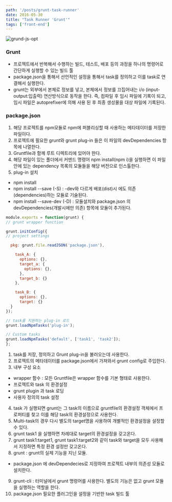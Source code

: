 ```yaml
---
path: '/posts/grunt-task-runner'
date: 2016-05-30
title: "Task Runner 'Grunt'"
tags: ['front-end']
---
```


![grund-js-opt](https://cloud.githubusercontent.com/assets/24470477/23152209/c6064286-f843-11e6-9d3b-877d28eb5bb6.png)


### Grunt
- 프로젝트에서 반복해서 수행하는 빌드, 테스트, 배포 등의 과정을 하나의 명령어로 간단하게 실행할 수 있는 빌드 툴
- package.json을 통해서 선언적인 설정을 통해서 task를 정의하고 이를 task로 연결해서 실행한다.
- grunt는 외부에서 본체로 정보를 넣고, 본체에서 정보를 끄집어내는 i/o (input-output:입출력) 연산방식으로 동작을 한다. 즉, 컴파일 후 임시 파일에 기록이 되고, 임시 파일은 autoprefixer에 의해 사용 된 후 최종 생성물을 대상 파일에 기록된다.

### package.json 
1. 해당 프로젝트를 npm모듈로 npm에 퍼블리싱할 때 사용하는 메타데이터를 저장한 파일이다.
2. 프로젝트에 필요한 grunt와 grunt plug-in 들은 이 파일의 devDependencies 항목에 나열한다.
3. Gruntfile과 함께 루트 디렉트리에 있어야 한다.
4. 해당 파일이 있는 폴더에서 커맨드 명령어 npm install(npm i)을 실행하면 이 파일 안에 있는 dependency 목록의 모듈들을 해당 버전으로 인스톨한다.
5. plug-in 설치
  - npm install <module> 
  - npm install <module> --save (-S) : -dev와 다르게 배포(dist)시 에도 의존(dependencies)하는 모듈로 기술된다.
  - npm install <module> --save-dev (-D) : 모듈설치와 package.json 의 devDependencies(개발시에만 의존) 항목에 모듈이 추가된다. 
  
  ```js
  module.exports = function(grunt) {
// grunt wrapper function

  grunt.initConfig({
  // project settings

    pkg: grunt.file.readJSON('package.json'),

      task_A: {
        options: {},
        target_a: {
          options: {},
        },
        target_b: {}
      },

      task_B: {
        options: {},
        target: {}
    }
  });

  // task를 지원하는 plug-in 로드
  grunt.loadNpmTasks('plug-in');

  // Custom tasks
  grunt.loadNpmTasks('default', ['task1', 'task2']);
};
  ```
1. task를 저장, 정의하고 Grunt plug-in을 불러오는데 사용한다.
2. 프로젝트의 메타데이터를 package.json에서 가져와서 grunt config로 주입한다.
3. 내부 구성 요소
  - wrapper 함수 : 모든 Gruntfile은 wrapper 함수를 기본 형태로 사용한다.
  - 프로젝트와 task 의 환경설정
  - grunt plugin 과 task 로딩
  - 사용자 정의의 task 설정
4. task 가 실행되면 grunt는 그 task의 이름으로 gruntfile의 환경설정 객체에서 프로퍼티를 찾고 이를 해당 task의 환경설정으로 사용한다.
5. Multi-task의 경우 다시 별도의 target명을 사용하여 개별적인 환경설정을 설정할 수 있다.
6. grunt task1 을 실행하면 차례대로 target의 환경설정을 갖고온다.
7. grunt task1:target1, grunt task1:target2와 같이 task와 target을 모두 사용해서 지정하면 특정 환경 설정만 갖고온다.
8. grunt : grunt의 실제 기능을 지닌 모듈. 
  - package.json 에 devDependecies로 지정하여 프로젝트 내부의 의존성 모듈로 설치한다.
9. grunt-cli : 터미널에서 grunt 명령어를 사용한다. 별도의 기능은 없고 grunt 모듈을 실행하는 역할을 한다. 
10. package.json 필요한 플러그인을 설정을 기반한 task 빌드 툴
